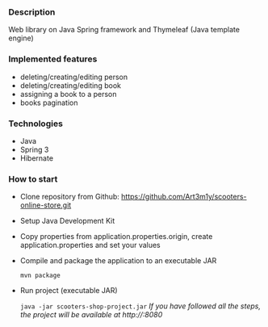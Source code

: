 ### Description
Web library on Java Spring framework and Thymeleaf (Java template engine)
### Implemented features
+ deleting/creating/editing person
+ deleting/creating/editing book
+ assigning a book to a person
+ books pagination
### Technologies 
+ Java
+ Spring 3
+ Hibernate
### How to start
+ Clone repository from Github: https://github.com/Art3m1y/scooters-online-store.git
+ Setup Java Development Kit
+ Copy properties from application.properties.origin, create application.properties and set your values
+ Compile and package the application to an executable JAR 

  ```mvn package```
+ Run project (executable JAR)

  ```java -jar scooters-shop-project.jar```
_If you have followed all the steps, the project will be available at http://<host>:8080_
